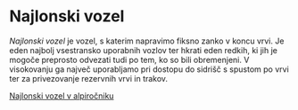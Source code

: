 # Najlonski vozel

_Najlonski vozel_ je vozel, s katerim napravimo fiksno zanko v koncu vrvi. Je eden najbolj vsestransko uporabnih vozlov ter hkrati eden redkih, ki jih je mogoče preprosto odvezati tudi po tem, ko so bili obremenjeni. V visokovanju ga največ uporabljamo pri dostopu do sidrišč s spustom po vrvi ter za privezovanje rezervnih vrvi in trakov.

[Najlonski vozel v alpiročniku](https://alpirocnik.rasica.org/wiki/Vrvi,_vozli_in_njihova_uporaba#Najlonski_vozel)
